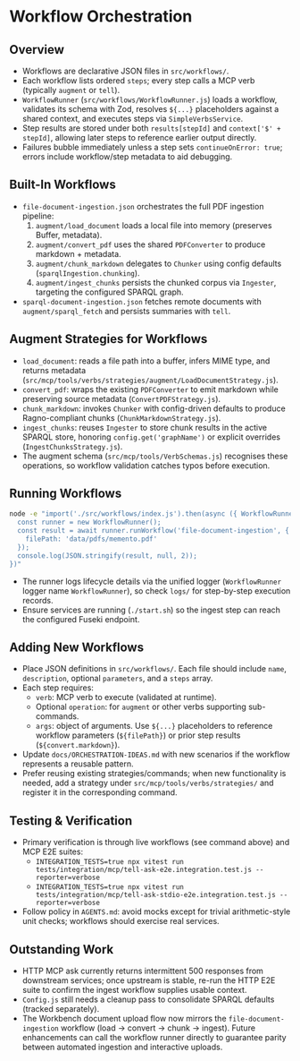 # Workflow Orchestration

## Overview
- Workflows are declarative JSON files in `src/workflows/`.
- Each workflow lists ordered `steps`; every step calls a MCP verb (typically `augment` or `tell`).
- `WorkflowRunner` (`src/workflows/WorkflowRunner.js`) loads a workflow, validates its schema with Zod, resolves `${...}` placeholders against a shared context, and executes steps via `SimpleVerbsService`.
- Step results are stored under both `results[stepId]` and `context['$' + stepId]`, allowing later steps to reference earlier output directly.
- Failures bubble immediately unless a step sets `continueOnError: true`; errors include workflow/step metadata to aid debugging.

## Built-In Workflows
- `file-document-ingestion.json` orchestrates the full PDF ingestion pipeline:
  1. `augment/load_document` loads a local file into memory (preserves Buffer, metadata).
  2. `augment/convert_pdf` uses the shared `PDFConverter` to produce markdown + metadata.
  3. `augment/chunk_markdown` delegates to `Chunker` using config defaults (`sparqlIngestion.chunking`).
  4. `augment/ingest_chunks` persists the chunked corpus via `Ingester`, targeting the configured SPARQL graph.
- `sparql-document-ingestion.json` fetches remote documents with `augment/sparql_fetch` and persists summaries with `tell`.

## Augment Strategies for Workflows
- `load_document`: reads a file path into a buffer, infers MIME type, and returns metadata (`src/mcp/tools/verbs/strategies/augment/LoadDocumentStrategy.js`).
- `convert_pdf`: wraps the existing `PDFConverter` to emit markdown while preserving source metadata (`ConvertPDFStrategy.js`).
- `chunk_markdown`: invokes `Chunker` with config-driven defaults to produce Ragno-compliant chunks (`ChunkMarkdownStrategy.js`).
- `ingest_chunks`: reuses `Ingester` to store chunk results in the active SPARQL store, honoring `config.get('graphName')` or explicit overrides (`IngestChunksStrategy.js`).
- The augment schema (`src/mcp/tools/VerbSchemas.js`) recognises these operations, so workflow validation catches typos before execution.

## Running Workflows
```bash
node -e "import('./src/workflows/index.js').then(async ({ WorkflowRunner }) => {
  const runner = new WorkflowRunner();
  const result = await runner.runWorkflow('file-document-ingestion', {
    filePath: 'data/pdfs/memento.pdf'
  });
  console.log(JSON.stringify(result, null, 2));
})"
```
- The runner logs lifecycle details via the unified logger (`WorkflowRunner` logger name `WorkflowRunner`), so check `logs/` for step-by-step execution records.
- Ensure services are running (`./start.sh`) so the ingest step can reach the configured Fuseki endpoint.

## Adding New Workflows
- Place JSON definitions in `src/workflows/`. Each file should include `name`, `description`, optional `parameters`, and a `steps` array.
- Each step requires:
  * `verb`: MCP verb to execute (validated at runtime).
  * Optional `operation`: for `augment` or other verbs supporting sub-commands.
  * `args`: object of arguments. Use `${...}` placeholders to reference workflow parameters (`${filePath}`) or prior step results (`${convert.markdown}`).
- Update `docs/ORCHESTRATION-IDEAS.md` with new scenarios if the workflow represents a reusable pattern.
- Prefer reusing existing strategies/commands; when new functionality is needed, add a strategy under `src/mcp/tools/verbs/strategies/` and register it in the corresponding command.

## Testing & Verification
- Primary verification is through live workflows (see command above) and MCP E2E suites:
  * `INTEGRATION_TESTS=true npx vitest run tests/integration/mcp/tell-ask-e2e.integration.test.js --reporter=verbose`
  * `INTEGRATION_TESTS=true npx vitest run tests/integration/mcp/tell-ask-stdio-e2e.integration.test.js --reporter=verbose`
- Follow policy in `AGENTS.md`: avoid mocks except for trivial arithmetic-style unit checks; workflows should exercise real services.

## Outstanding Work
- HTTP MCP ask currently returns intermittent 500 responses from downstream services; once upstream is stable, re-run the HTTP E2E suite to confirm the ingest workflow supplies usable context.
- `Config.js` still needs a cleanup pass to consolidate SPARQL defaults (tracked separately).
- The Workbench document upload flow now mirrors the `file-document-ingestion`
  workflow (load → convert → chunk → ingest). Future enhancements can call the
  workflow runner directly to guarantee parity between automated ingestion and
  interactive uploads.
